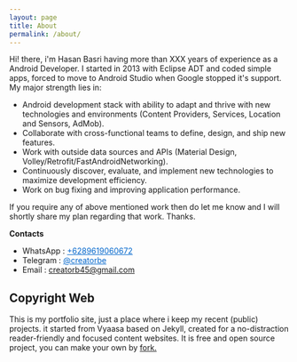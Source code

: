 ```yaml
---
layout: page
title: About
permalink: /about/
---
```


Hi! there, i'm Hasan Basri having more than XXX years of experience as a Android Developer. I started in 2013 with Eclipse ADT and coded simple apps, forced to move to Android Studio when Google stopped it's support. My major strength lies in:

- Android development stack with ability to adapt and thrive with new technologies and environments (Content Providers, Services, Location and Sensors, AdMob). 
- Collaborate with cross-functional teams to define, design, and ship new features.
- Work with outside data sources and APIs (Material Design, Volley/Retrofit/FastAndroidNetworking).
- Continuously discover, evaluate, and implement new technologies to maximize development efficiency.
- Work on bug fixing and improving application performance.

If you require any of above mentioned work then do let me know and I will shortly share my plan regarding that work. Thanks.

**Contacts**

- WhatsApp : <a href="tel:+6289619060672"  style="color: #06c">+6289619060672</a>
- Telegram : <a href="https://telegram.me/creatorbe"  style="color: #06c">@creatorbe</a>
- Email : <a href="mailto:creatorb45@gmail.com"  style="color: #06c">creatorb45@gmail.com</a>

Copyright Web
---
This is my portfolio site, just a place where i keep my recent (public) projects.  it started from Vyaasa based on Jekyll, created for a no-distraction reader-friendly and focused content websites. It is free and open source project, you can make your own by <a href="https://github.com/creatorb/creatorb.github.io/fork">fork.</a>
